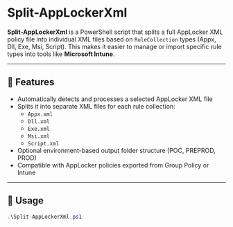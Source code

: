 # Split-AppLockerXml

**Split-AppLockerXml** is a PowerShell script that splits a full AppLocker XML policy file into individual XML files based on `RuleCollection` types (Appx, Dll, Exe, Msi, Script). This makes it easier to manage or import specific rule types into tools like **Microsoft Intune**.

---

## 🧰 Features

- Automatically detects and processes a selected AppLocker XML file
- Splits it into separate XML files for each rule collection:
  - `Appx.xml`
  - `Dll.xml`
  - `Exe.xml`
  - `Msi.xml`
  - `Script.xml`
- Optional environment-based output folder structure (POC, PREPROD, PROD)
- Compatible with AppLocker policies exported from Group Policy or Intune

---

## 🧾 Usage

```powershell
.\Split-AppLockerXml.ps1
